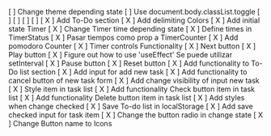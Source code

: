 [ ] Change theme depending state
    [  ] Use document.body.classList.toggle <!------ Ver video 2 del curso de react de midudev  -------->
[ ] 
[ ] 
[ ] 
[ ] 
[ X ] Add To-Do section
[ X ] Add delimiting Colors
[ X ] Add initial state Timer
[ X ] Change Timer time depending state
    [ X ] Define times in TimerStatus
    [ X ] Pasar tiempos como prop a TimerCounter
[ X ] Add pomodoro Counter
[ X ] Timer controls Functionality
    [ X ] Next button
    [ X ] Play button
        [ X ] Figure out how to use 'useEffect' <!-- Puedo seguir viendo el video 2 del curso de react de midudev -->
        Se puede utilizar setInterval
    [ X ] Pause button
    [ X ] Reset button
[ X ] Add functionality to To-Do list section
    [ X ] Add input for add new task
    [ X ] Add functionality to cancel button of new task form
    [ X ] Add change visibility of input new task
    [ X ] Style item in task list
    [ X ] Add functionality Check button item in task list
    [ X ] Add functionality Delete button item in task list
    [ X ] Add styles when change checked
    [ X ] Save To-do list in localStorage  <!--- Ver video de midudev--->
    [ X ] Add save checked input for task item
[ X ] Change the button radio in change state  <!------ Usar map para cambiar esta del radio button y los timers // Use state checked-->
[ X ] Change Button name to Icons